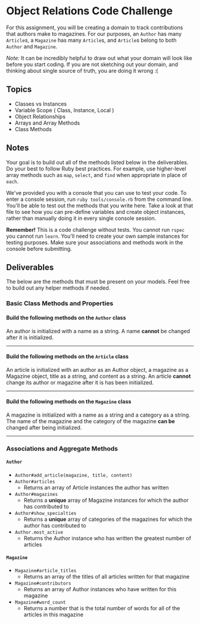 # Object Relations Code Challenge

For this assignment, you will be creating a domain to track contributions that authors make to magazines. For our purposes, an `Author` has many `Article`s, a `Magazine` has many `Article`s, and `Article`s belong to both `Author` and `Magazine`.

_Note:_ It can be incredibly helpful to draw out what your domain will look like before you start coding. If you are not sketching out your domain, and thinking about single source of truth, you are doing it wrong :(

## Topics

- Classes vs Instances
- Variable Scope ( Class, Instance, Local )
- Object Relationships
- Arrays and Array Methods
- Class Methods

## Notes

Your goal is to build out all of the methods listed below in the deliverables. Do your best to follow Ruby best practices. For example, use higher-level array methods such as `map`, `select`, and `find` when appropriate in place of `each`.

We've provided you with a console that you can use to test your code. To enter a console session, run `ruby tools/console.rb` from the command line. You'll be able to test out the methods that you write here. Take a look at that file to see how you can pre-define variables and create object instances, rather than manually doing it in every single console session.

**Remember!** This is a code challenge without tests. You cannot run `rspec` you cannot run `learn`. You'll need to create your own sample instances for testing purposes. Make sure your associations and methods work in the console before submitting.

## Deliverables

The below are the methods that must be present on your models. Feel free to build out any helper methods if needed.

### Basic Class Methods and Properties

#### Build the following methods on the `Author` class

An author is initialized with a name as a string. A name **cannot** be changed after it is initialized.

<!-- + `Author#name`
  + Returns the name of the author as a string -->
<!-- + `Author.all`
  + Returns an array of all Author instances -->
<!-- + `Author.most_verbose`
  + Returns the Author instance who has the longest article by word count -->

---

#### Build the following methods on the `Article` class

An article is initialized with an author as an Author object, a magazine as a Magazine object, title as a string, and content as a string. An article **cannot** change its author or magazine after it is has been initialized.

<!-- - `Article.all`
  - Returns an array of all Article instances -->
<!-- - `Article#author`
  - Returns the author for that given article -->
<!-- - `Article#magazine`
  - Returns the magazine for that given article -->
<!-- - `Article#title`
  - Returns the title for that given article -->
<!-- - `Article#content`
  - Returns the content for that given article -->

---

#### Build the following methods on the `Magazine` class

A magazine is initialized with a name as a string and a category as a string. The name of the magazine and the category of the magazine **can be** changed after being initialized.

<!-- - `Magazine#name`
  - Returns the name of this magazine
- `Magazine#category` -->
  <!-- - Returns the category of this magazine -->
<!-- - `Magazine.all`
  - Returns an array of all Magazine instances -->
<!-- - `Magazine.find_by_name(name)`
  - Given a string of magazine's name, this method returns the first magazine object that matches -->

---

### Associations and Aggregate Methods

#### `Author`

- `Author#add_article(magazine, title, content)`
  <!-- - Given a magazine (as Magazine instance), a title (as a string), and content (as a string), this method creates a new Article instance and associates it with that author and that magazine. -->
- `Author#articles`
  - Returns an array of Article instances the author has written
- `Author#magazines`
  - Returns a **unique** array of Magazine instances for which the author has contributed to
- `Author#show_specialties`
  - Returns a **unique** array of categories of the magazines for which the author has contributed to
- `Author.most_active`
  - Returns the Author instance who has written the greatest number of articles

#### `Magazine`

- `Magazine#article_titles`
  - Returns an array of the titles of all articles written for that magazine
- `Magazine#contributors`
  - Returns an array of Author instances who have written for this magazine
- `Magazine#word_count`
  - Returns a number that is the total number of words for all of the articles in this magazine
